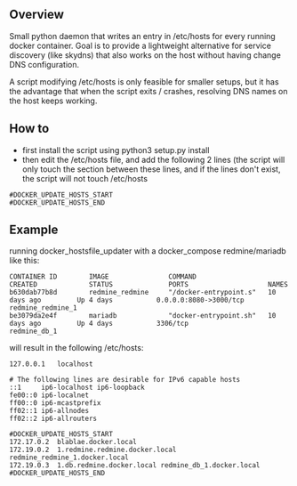 ## Overview

Small python daemon that writes an entry in /etc/hosts for every running docker
container. Goal is to provide a lightweight alternative for service
discovery (like skydns) that also works on the host without having change
DNS configuration.

A script modifying /etc/hosts is only feasible for smaller setups, but it
has the advantage that when the script exits / crashes, resolving DNS names
on the host keeps working.

## How to

* first install the script using python3 setup.py install
* then edit the /etc/hosts file, and add the following 2 lines (the script
  will only touch the section between these lines, and if the lines don't
  exist, the script will not touch /etc/hosts

```
#DOCKER_UPDATE_HOSTS_START
#DOCKER_UPDATE_HOSTS_END

```



## Example

running docker_hostsfile_updater with a docker_compose redmine/mariadb like
this:

```
CONTAINER ID        IMAGE               COMMAND                  CREATED             STATUS              PORTS                    NAMES
b630dab77b8d        redmine_redmine     "/docker-entrypoint.s"   10 days ago         Up 4 days           0.0.0.0:8080->3000/tcp   redmine_redmine_1
be3079da2e4f        mariadb             "docker-entrypoint.sh"   10 days ago         Up 4 days           3306/tcp                 redmine_db_1
```

will result in the following /etc/hosts:

```
127.0.0.1	localhost

# The following lines are desirable for IPv6 capable hosts
::1     ip6-localhost ip6-loopback
fe00::0 ip6-localnet
ff00::0 ip6-mcastprefix
ff02::1 ip6-allnodes
ff02::2 ip6-allrouters

#DOCKER_UPDATE_HOSTS_START
172.17.0.2	blablae.docker.local
172.19.0.2	1.redmine.redmine.docker.local redmine_redmine_1.docker.local
172.19.0.3	1.db.redmine.docker.local redmine_db_1.docker.local
#DOCKER_UPDATE_HOSTS_END

```
